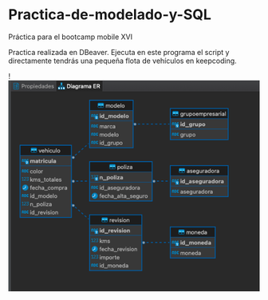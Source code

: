 # Practica-de-modelado-y-SQL

Práctica para el bootcamp  mobile XVI

Practica realizada en DBeaver. Ejecuta en este programa el script y directamente tendrás una pequeña flota de vehículos en keepcoding.

!![](https://github.com/Pablomarke/GitImages/blob/f94a3998f7ae5989b55167f0beafa9e4e73c415e/Captura%20de%20pantalla%202023-09-16%20a%20las%2013.32.32.png)
